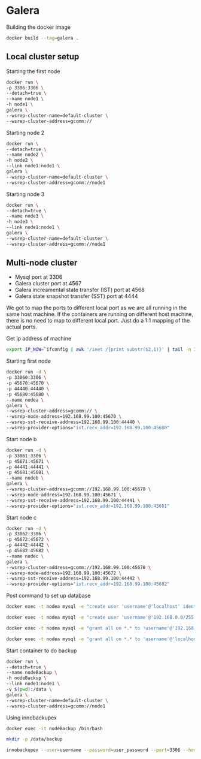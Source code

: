 # Galera

Building the docker image
```sh
docker build --tag=galera .
```
## Local cluster setup
Starting the first node
``` sh
docker run \
-p 3306:3306 \
--detach=true \
--name node1 \
-h node1 \
galera \
--wsrep-cluster-name=default-cluster \
--wsrep-cluster-address=gcomm://
```

Starting node 2
``` sh
docker run \
--detach=true \
--name node2 \
-h node2 \
--link node1:node1 \
galera \
--wsrep-cluster-name=default-cluster \
--wsrep-cluster-address=gcomm://node1
```

Starting node 3
```sh
docker run \
--detach=true \
--name node3 \
-h node3 \
--link node1:node1 \
galera \
--wsrep-cluster-name=default-cluster \
--wsrep-cluster-address=gcomm://node1
```

## Multi-node cluster
* Mysql port at 3306
* Galera cluster port at 4567
* Galera increamental state transfer (IST) port at 4568
* Galera state snapshot transfer (SST) port at 4444

We got to map the ports to different local port as we are all running in the same host machine.
If the containers are running on different host machine, there is no need to map to different local port. Just do a 1:1 mapping of the actual ports.

Get ip address of machine
```sh
export IP_NOW=`ifconfig | awk '/inet /{print substr($2,1)}' | tail -n 1`
```


Starting first node
```sh
docker run -d \
-p 33060:3306 \
-p 45670:45670 \
-p 44440:44440 \
-p 45680:45680 \
--name nodea \
galera \
--wsrep-cluster-address=gcomm:// \
--wsrep-node-address=192.168.99.100:45670 \
--wsrep-sst-receive-address=192.168.99.100:44440 \
--wsrep-provider-options="ist.recv_addr=192.168.99.100:45680"
```

Start node b

```sh
docker run -d \
-p 33061:3306 \
-p 45671:45671 \
-p 44441:44441 \
-p 45681:45681 \
--name nodeb \
galera \
--wsrep-cluster-address=gcomm://192.168.99.100:45670 \
--wsrep-node-address=192.168.99.100:45671 \
--wsrep-sst-receive-address=192.168.99.100:44441 \
--wsrep-provider-options="ist.recv_addr=192.168.99.100:45681"
```

Start node c

```sh
docker run -d \
-p 33062:3306 \
-p 45672:45672 \
-p 44442:44442 \
-p 45682:45682 \
--name nodec \
galera \
--wsrep-cluster-address=gcomm://192.168.99.100:45670 \
--wsrep-node-address=192.168.99.100:45672 \
--wsrep-sst-receive-address=192.168.99.100:44442 \
--wsrep-provider-options="ist.recv_addr=192.168.99.100:45682"
```

Post command to set up database
```sh
docker exec -t nodea mysql -e "create user 'username'@'localhost' identified by 'user_password';"

docker exec -t nodea mysql -e "create user 'username'@'192.168.0.0/255.255.0.0' identified by 'user_password';"

docker exec -t nodea mysql -e "grant all on *.* to 'username'@'192.168.0.0/255.255.0.0';"

docker exec -t nodea mysql -e "grant all on *.* to 'username'@'localhost';"
```

Start container to do backup
```sh
docker run \
--detach=true \
--name nodeBackup \
-h nodeBackup \
--link node1:node1 \
-v $(pwd):/data \
galera \
--wsrep-cluster-name=default-cluster \
--wsrep-cluster-address=gcomm://node1
```

Using innobackupex
```sh
docker exec -it nodeBackup /bin/bash

mkdir -p /data/backup

innobackupex --user=username --password=user_password --port=3306 --host=node1 /data/backup
```
